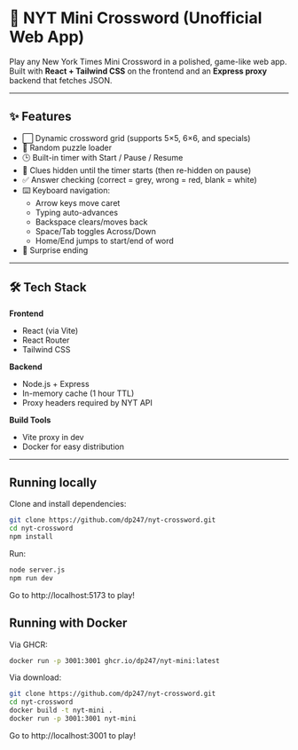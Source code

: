 # 🧩 NYT Mini Crossword (Unofficial Web App)

Play any New York Times Mini Crossword in a polished, game-like web app.  
Built with **React + Tailwind CSS** on the frontend and an **Express proxy** backend that fetches JSON.

---

## ✨ Features

- ⬜ Dynamic crossword grid (supports 5×5, 6×6, and specials)
- 🔀 Random puzzle loader
- 🕒 Built-in timer with Start / Pause / Resume
- 👀 Clues hidden until the timer starts (then re-hidden on pause)
- ✅ Answer checking (correct = grey, wrong = red, blank = white)
- ⌨️ Keyboard navigation:
  - Arrow keys move caret
  - Typing auto-advances
  - Backspace clears/moves back
  - Space/Tab toggles Across/Down
  - Home/End jumps to start/end of word
- 🎉 Surprise ending

---

## 🛠️ Tech Stack

**Frontend**
- React (via Vite)
- React Router
- Tailwind CSS

**Backend**
- Node.js + Express
- In-memory cache (1 hour TTL)
- Proxy headers required by NYT API

**Build Tools**
- Vite proxy in dev
- Docker for easy distribution

---

## Running locally

Clone and install dependencies:

```bash
git clone https://github.com/dp247/nyt-crossword.git
cd nyt-crossword
npm install
```

Run:

```bash
node server.js
npm run dev
```

Go to http://localhost:5173 to play!

## Running with Docker

Via GHCR:

```bash
docker run -p 3001:3001 ghcr.io/dp247/nyt-mini:latest
```

Via download:

```bash
git clone https://github.com/dp247/nyt-crossword.git
cd nyt-crossword
docker build -t nyt-mini .
docker run -p 3001:3001 nyt-mini
```

Go to http://localhost:3001 to play!
